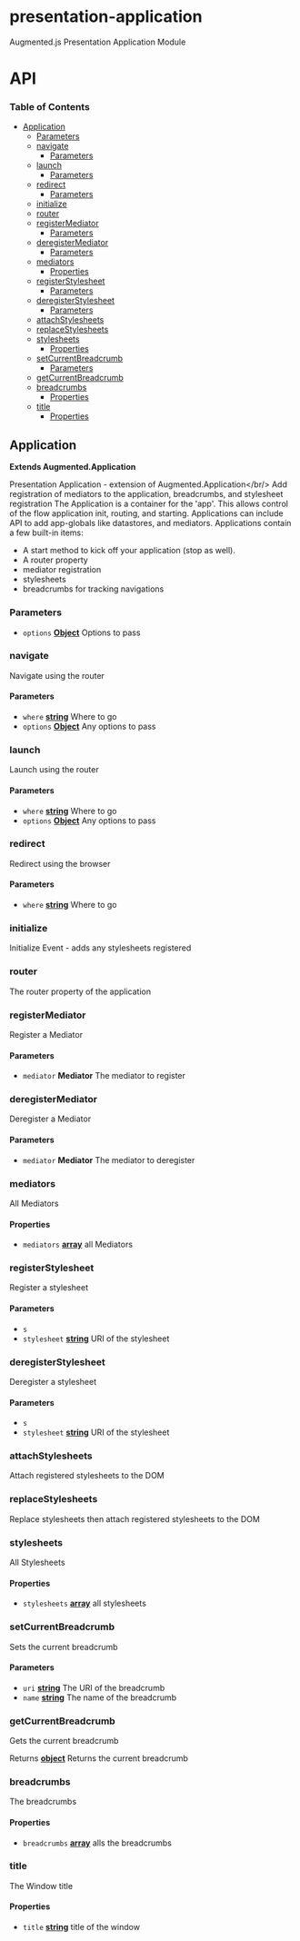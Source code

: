 # presentation-application

Augmented.js Presentation Application Module

# API

<!-- Generated by documentation.js. Update this documentation by updating the source code. -->

### Table of Contents

-   [Application](#application)
    -   [Parameters](#parameters)
    -   [navigate](#navigate)
        -   [Parameters](#parameters-1)
    -   [launch](#launch)
        -   [Parameters](#parameters-2)
    -   [redirect](#redirect)
        -   [Parameters](#parameters-3)
    -   [initialize](#initialize)
    -   [router](#router)
    -   [registerMediator](#registermediator)
        -   [Parameters](#parameters-4)
    -   [deregisterMediator](#deregistermediator)
        -   [Parameters](#parameters-5)
    -   [mediators](#mediators)
        -   [Properties](#properties)
    -   [registerStylesheet](#registerstylesheet)
        -   [Parameters](#parameters-6)
    -   [deregisterStylesheet](#deregisterstylesheet)
        -   [Parameters](#parameters-7)
    -   [attachStylesheets](#attachstylesheets)
    -   [replaceStylesheets](#replacestylesheets)
    -   [stylesheets](#stylesheets)
        -   [Properties](#properties-1)
    -   [setCurrentBreadcrumb](#setcurrentbreadcrumb)
        -   [Parameters](#parameters-8)
    -   [getCurrentBreadcrumb](#getcurrentbreadcrumb)
    -   [breadcrumbs](#breadcrumbs)
        -   [Properties](#properties-2)
    -   [title](#title)
        -   [Properties](#properties-3)

## Application

**Extends Augmented.Application**

Presentation Application - extension of Augmented.Application&lt;/br/>
Add registration of mediators to the application, breadcrumbs, and stylesheet registration
The Application is a container for the 'app'. This allows control of the flow application init, routing, and starting.
Applications can include API to add app-globals like datastores, and mediators.
Applications contain a few built-in items:

<ul>
<li>A start method to kick off your application (stop as well).</li>
<li>A router property</li>
<li>mediator registration</li>
<li>stylesheets</li>
<li>breadcrumbs for tracking navigations</li>
</ul>

### Parameters

-   `options` **[Object](https://developer.mozilla.org/docs/Web/JavaScript/Reference/Global_Objects/Object)** Options to pass

### navigate

Navigate using the router

#### Parameters

-   `where` **[string](https://developer.mozilla.org/docs/Web/JavaScript/Reference/Global_Objects/String)** Where to go
-   `options` **[Object](https://developer.mozilla.org/docs/Web/JavaScript/Reference/Global_Objects/Object)** Any options to pass

### launch

Launch using the router

#### Parameters

-   `where` **[string](https://developer.mozilla.org/docs/Web/JavaScript/Reference/Global_Objects/String)** Where to go
-   `options` **[Object](https://developer.mozilla.org/docs/Web/JavaScript/Reference/Global_Objects/Object)** Any options to pass

### redirect

Redirect using the browser

#### Parameters

-   `where` **[string](https://developer.mozilla.org/docs/Web/JavaScript/Reference/Global_Objects/String)** Where to go

### initialize

Initialize Event - adds any stylesheets registered

### router

The router property of the application

### registerMediator

Register a Mediator

#### Parameters

-   `mediator` **Mediator** The mediator to register

### deregisterMediator

Deregister a Mediator

#### Parameters

-   `mediator` **Mediator** The mediator to deregister

### mediators

All Mediators

#### Properties

-   `mediators` **[array](https://developer.mozilla.org/docs/Web/JavaScript/Reference/Global_Objects/Array)** all Mediators

### registerStylesheet

Register a stylesheet

#### Parameters

-   `s`  
-   `stylesheet` **[string](https://developer.mozilla.org/docs/Web/JavaScript/Reference/Global_Objects/String)** URI of the stylesheet

### deregisterStylesheet

Deregister a stylesheet

#### Parameters

-   `s`  
-   `stylesheet` **[string](https://developer.mozilla.org/docs/Web/JavaScript/Reference/Global_Objects/String)** URI of the stylesheet

### attachStylesheets

Attach registered stylesheets to the DOM

### replaceStylesheets

Replace stylesheets then attach registered stylesheets to the DOM

### stylesheets

All Stylesheets

#### Properties

-   `stylesheets` **[array](https://developer.mozilla.org/docs/Web/JavaScript/Reference/Global_Objects/Array)** all stylesheets

### setCurrentBreadcrumb

Sets the current breadcrumb

#### Parameters

-   `uri` **[string](https://developer.mozilla.org/docs/Web/JavaScript/Reference/Global_Objects/String)** The URI of the breadcrumb
-   `name` **[string](https://developer.mozilla.org/docs/Web/JavaScript/Reference/Global_Objects/String)** The name of the breadcrumb

### getCurrentBreadcrumb

Gets the current breadcrumb

Returns **[object](https://developer.mozilla.org/docs/Web/JavaScript/Reference/Global_Objects/Object)** Returns the current breadcrumb

### breadcrumbs

The breadcrumbs

#### Properties

-   `breadcrumbs` **[array](https://developer.mozilla.org/docs/Web/JavaScript/Reference/Global_Objects/Array)** alls the breadcrumbs

### title

The Window title

#### Properties

-   `title` **[string](https://developer.mozilla.org/docs/Web/JavaScript/Reference/Global_Objects/String)** title of the window
